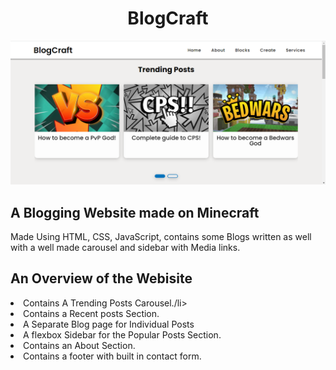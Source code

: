 <h1 align="center">BlogCraft</h1>

<img src="blogcraft.PNG" alt="IMAGE OF THE GAME"> 
<h2>A Blogging Website made on Minecraft </h2>
<p>Made Using HTML, CSS, JavaScript,  contains some Blogs written as well with a well made carousel and sidebar with Media links.</p>



<h2>An Overview of the Webisite</h2>
<li>Contains A Trending Posts Carousel./li>
<li>Contains a Recent posts Section.</li>
<li>A Separate Blog page for Individual Posts</li>
<li>A flexbox Sidebar for the Popular Posts Section.</li>
<li>Contains an About Section.</li>
<li>Contains a footer with built in contact form.</li>
